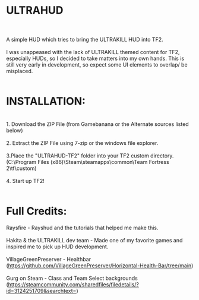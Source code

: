 <h1 class="SelectedElement">ULTRAHUD</h1><br><br>A simple HUD which tries to bring the ULTRAKILL HUD into TF2.&nbsp;<br><br>I was unappeased with the lack of ULTRAKILL themed content for TF2, especially HUDs, so I decided to take matters into my own hands. This is still very early in development, so expect some UI elements to overlap/ be misplaced.<br><br><h1>INSTALLATION:</h1><br>1. Download the ZIP File (from Gamebanana or the Alternate sources listed below)<br><br>2. Extract the ZIP File using 7-zip or the windows file explorer.<br><br>3.Place the "ULTRAHUD-TF2" folder into your TF2 custom directory. (C:\Program Files (x86)\Steam\steamapps\common\Team Fortress 2\tf\custom)<br><br>4. Start up TF2!<br><br><h1>Full Credits:</h1>Raysfire - Rayshud and the tutorials that helped me make this.<br><br>Hakita &amp; the ULTRAKILL dev team - Made one of my favorite games and inspired me to pick up HUD development.<br><br>VillageGreenPreserver - Healthbar (<a href="https://github.com/VillageGreenPreserver/Horizontal-Health-Bar/tree/main" target="_blank">https://github.com/VillageGreenPreserver/Horizontal-Health-Bar/tree/main</a>)<br><br>Gurg on Steam - Class and Team Select backgrounds (<a href="https://steamcommunity.com/sharedfiles/filedetails/?id=3124251709&amp;searchtext=" rel="nofollow" target="_blank">https://steamcommunity.com/sharedfiles/filedetails/?id=3124251709&amp;searchtext=</a>)<br><br>
